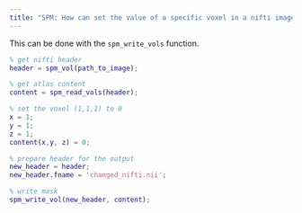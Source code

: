 ```yaml
---
title: "SPM: How can set the value of a specific voxel in a nifti image?"
---
```


This can be done with the `spm_write_vols` function.

```matlab
% get nifti header
header = spm_vol(path_to_image);

% get atlas content
content = spm_read_vols(header);

% set the voxel (1,1,1) to 0
x = 1;
y = 1;
z = 1;
content(x,y, z) = 0;

% prepare header for the output
new_header = header;
new_header.fname = 'changed_nifti.nii';

% write mask
spm_write_vol(new_header, content);
```
